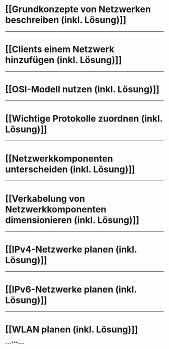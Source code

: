 

# [[Grundkonzepte von Netzwerken beschreiben (inkl. Lösung)]]


---


# [[Clients einem Netzwerk hinzufügen (inkl. Lösung)]]

---

# [[OSI-Modell nutzen (inkl. Lösung)]]


---


# [[Wichtige Protokolle zuordnen (inkl. Lösung)]]


---

# [[Netzwerkkomponenten unterscheiden (inkl. Lösung)]]


---


# [[Verkabelung von Netzwerkkomponenten dimensionieren (inkl. Lösung)]]


---

# [[IPv4-Netzwerke planen (inkl. Lösung)]]


---


# [[IPv6-Netzwerke planen (inkl. Lösung)]]


---


# [[WLAN planen (inkl. Lösung)]]


---***---


 